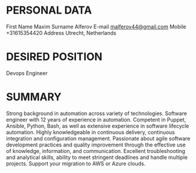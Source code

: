 # PERSONAL DATA
First Name	Maxim
Surname	Alferov
E-mail		malferov44@gmail.com
Mobile		+31615354420
Address	Utrecht, Netherlands
# DESIRED POSITION
Devops Engineer
# SUMMARY
Strong background in automation across variety of technologies.
Software engineer with 12 years of experience in automation. Competent in Puppet, Ansible, Python, Bash, as well as extensive experience in software lifecycle automation. Highly knowledgeable in continuous delivery, continuous integration and configuration management. Passionate about agile software development practices and quality improvement through the effective use of knowledge, information, and communication. Excellent troubleshooting and analytical skills, ability to meet stringent deadlines and handle multiple projects. Support your migration to AWS or Azure clouds.
